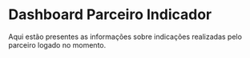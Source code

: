 # Dashboard Parceiro Indicador

Aqui estão presentes as informações sobre indicações realizadas pelo parceiro logado no momento.

